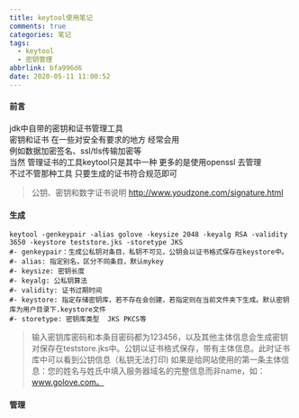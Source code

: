 ```yaml
---
title: keytool使用笔记
comments: true
categories: 笔记
tags:
  - keytool
  - 密钥管理
abbrlink: bfa996d6
date: 2020-05-11 11:00:52
---
```

#### 前言 
jdk中自带的密钥和证书管理工具    
密钥和证书 在一些对安全有要求的地方 经常会用    
例如数据加密签名、ssl/tls传输加密等       
当然 管理证书的工具keytool只是其中一种 更多的是使用openssl 去管理   
不过不管那种工具 只要生成的证书符合规范即可 

> 公钥、密钥和数字证书说明 http://www.youdzone.com/signature.html

#### 生成
```shell script
keytool -genkeypair -alias golove -keysize 2048 -keyalg RSA -validity 3650 -keystore teststore.jks -storetype JKS
#- genkeypair：生成公私钥对条目，私钥不可见，公钥会以证书格式保存在keystore中。
#- alias: 指定别名，区分不同条目，默认mykey
#- keysize: 密钥长度
#- keyalg: 公私钥算法
#- validity: 证书过期时间
#- keystore: 指定存储密钥库，若不存在会创建，若指定则在当前文件夹下生成。默认密钥库为用户目录下.keystore文件
#- storetype: 密钥库类型  JKS PKCS等
```
> 输入密钥库密码和本条目密码都为123456，以及其他主体信息会生成密钥对保存在teststore.jks中。公钥以证书格式保存，带有主体信息。此时证书库中可以看到公钥信息（私钥无法打印)
> 如果是给网站使用的第一条主体信息：您的姓名与姓氏中填入服务器域名的完整信息而非name，如：www.golove.com。
#### 管理 
